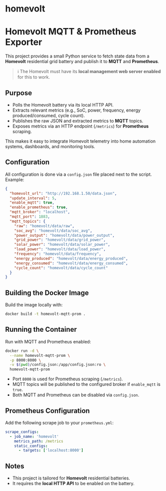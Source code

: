 # homevolt
# Homevolt MQTT & Prometheus Exporter

This project provides a small Python service to fetch state data from a **Homevolt** residential grid battery and publish it to **MQTT** and **Prometheus**. 

> ℹ️ The Homevolt must have its **local management web server enabled** for this to work.

## Purpose

- Polls the Homevolt battery via its local HTTP API.
- Extracts relevant metrics (e.g., SoC, power, frequency, energy produced/consumed, cycle count).
- Publishes the raw JSON and extracted metrics to **MQTT** topics.
- Exposes metrics via an HTTP endpoint (`/metrics`) for **Prometheus** scraping.

This makes it easy to integrate Homevolt telemetry into home automation systems, dashboards, and monitoring tools.

## Configuration

All configuration is done via a `config.json` file placed next to the script. Example:

```json
{
  "homevolt_url": "http://192.168.1.50/data.json",
  "update_interval": 5,
  "enable_mqtt": true,
  "enable_prometheus": true,
  "mqtt_broker": "localhost",
  "mqtt_port": 1883,
  "mqtt_topics": {
    "raw": "homevolt/data/raw",
    "soc_avg": "homevolt/data/soc_avg",
    "power_output": "homevolt/data/power_output",
    "grid_power": "homevolt/data/grid_power",
    "solar_power": "homevolt/data/solar_power",
    "load_power": "homevolt/data/load_power",
    "frequency": "homevolt/data/frequency",
    "energy_produced": "homevolt/data/energy_produced",
    "energy_consumed": "homevolt/data/energy_consumed",
    "cycle_count": "homevolt/data/cycle_count"
  }
}
```

## Building the Docker Image

Build the image locally with:

```bash
docker build -t homevolt-mqtt-prom .
```

## Running the Container

Run with MQTT and Prometheus enabled:

```bash
docker run -d \
  --name homevolt-mqtt-prom \
  -p 8000:8000 \
  -v $(pwd)/config.json:/app/config.json:ro \
  homevolt-mqtt-prom
```

- Port `8000` is used for Prometheus scraping (`/metrics`).
- MQTT topics will be published to the configured broker if `enable_mqtt` is `true`.
- Both MQTT and Prometheus can be disabled via `config.json`.

## Prometheus Configuration

Add the following scrape job to your `prometheus.yml`:

```yaml
scrape_configs:
  - job_name: 'homevolt'
    metrics_path: /metrics
    static_configs:
      - targets: ['localhost:8000']
```

## Notes

- This project is tailored for **Homevolt** residential batteries.
- It requires the **local HTTP API** to be enabled on the battery.
